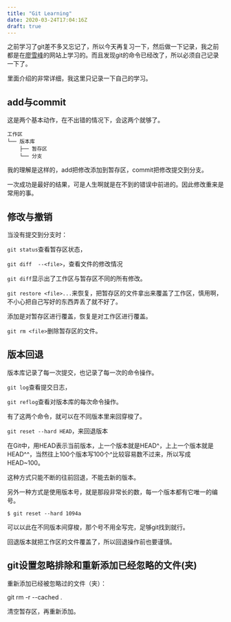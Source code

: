 ```yaml
---
title: "Git Learning"
date: 2020-03-24T17:04:16Z
draft: true
---
```


之前学习了git差不多又忘记了，所以今天再复习一下，然后做一下记录，我之前都是在[廖雪峰](https://www.liaoxuefeng.com/wiki/896043488029600/897889638509536)的网站上学习的。而且发现git的命令已经改了，所以必须自己记录一下了。

里面介绍的非常详细，我这里只记录一下自己的学习。

## add与commit

这是两个基本动作，在不出错的情况下，会这两个就够了。
```
工作区
└── 版本库
    ├── 暂存区
    └── 分支
```
我的理解是这样的，add把修改添加到暂存区，commit把修改提交到分支。


一次成功是最好的结果，可是人生啊就是在不到的错误中前进的。因此修改重来是常用的事。

## 修改与撤销

当没有提交到分支时：

`git status`查看暂存区状态，

`git diff  --<file>`，查看文件的修改情况

`git diff`显示出了工作区与暂存区不同的所有修改。

`git restore <file>...`来恢复，把暂存区的文件拿出来覆盖了工作区，慎用啊，不小心把自己写好的东西弄丢了就不好了。 

添加是对暂存区进行覆盖，恢复是对工作区进行覆盖。

`git rm <file>`删除暂存区的文件。

## 版本回退

版本库记录了每一次提交，也记录了每一次的命令操作。

`git log`查看提交日志，

`git reflog`查看对版本库的每次命令操作。

有了这两个命令，就可以在不同版本里来回穿梭了。

`git reset --hard HEAD`，来回退版本

在Git中，用HEAD表示当前版本，上一个版本就是HEAD^，上上一个版本就是HEAD^^，当然往上100个版本写100个^比较容易数不过来，所以写成HEAD~100。

这种方式只能不断的往前回退，不能去新的版本。

另外一种方式是使用版本号，就是那段非常长的数，每一个版本都有它唯一的编号。
```
$ git reset --hard 1094a
```
可以以此在不同版本间穿梭，那个号不用全写完，足够git找到就行。

回退版本就把工作区的文件覆盖了，所以回退操作前也要谨慎。



## git设置忽略排除和重新添加已经忽略的文件(夹)

重新添加已经被忽略过的文件（夹）：

git rm -r --cached . 

清空暂存区，再重新添加。



